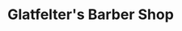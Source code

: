 ---
title: "Glatfelter's Barber Shop"
url: /east-petersburg/glatfelters-barber-shop/
shop: hairdresser
---